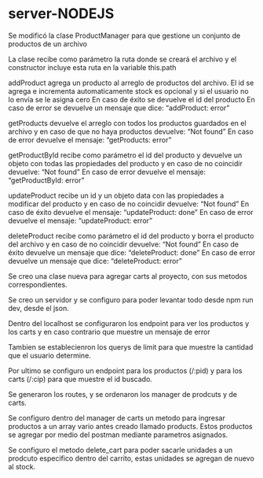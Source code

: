 # server-NODEJS

Se modificó la clase ProductManager para que gestione un conjunto de productos de un archivo

La clase recibe como parámetro la ruta donde se creará el archivo y el constructor incluye esta ruta en la variable this.path

addProduct agrega un producto al arreglo de productos del archivo. El id se agrega e incrementa automaticamente stock es opcional y si el usuario no lo envía se le asigna cero En caso de éxito se devuelve el id del producto En caso de error se devuelve un mensaje que dice: “addProduct: error”

getProducts devuelve el arreglo con todos los productos guardados en el archivo y en caso de que no haya productos devuelve: “Not found” En caso de error devuelve el mensaje: “getProducts: error”

getProductById recibe como parámetro el id del producto y devuelve un objeto con todas las propiedades del producto y en caso de no coincidir devuelve: “Not found” En caso de error devuelve el mensaje: “getProductById: error”

updateProduct recibe un id y un objeto data con las propiedades a modificar del producto y en caso de no coincidir devuelve: “Not found” En caso de éxito devuelve el mensaje: “updateProduct: done” En caso de error devuelve el mensaje: “updateProduct: error”

deleteProduct recibe como parámetro el id del producto y borra el producto del archivo y en caso de no coincidir devuelve: “Not found” En caso de éxito devuelve un mensaje que dice: “deleteProduct: done” En caso de error devuelve un mensaje que dice: “deleteProduct: error”

Se creo una clase nueva para agregar carts al proyecto, con sus metodos correspondientes.

Se creo un servidor y se configuro para poder levantar todo desde npm run dev, desde el json.

Dentro del localhost se configuraron los endpoint para ver los productos y los carts y en caso contrario que muestre un mensaje de error

Tambien se establecienron los querys de limit para que muestre la cantidad que el usuario determine.

Por ultimo se configuro un endpoint para los productos (/:pid) y para los carts (/:cip) para que muestre el id buscado.

Se generaron los routes, y se ordenaron los manager de prodcuts y de carts.

Se configuro dentro del manager de carts un metodo para ingresar productos a un array vario antes creado llamado products. Estos productos se agregar por medio del postman mediante parametros asignados.

Se configuro el metodo delete_cart para poder sacarle unidades a un prodcuto especifico dentro del carrito, estas unidades se agregan de nuevo al stock.

